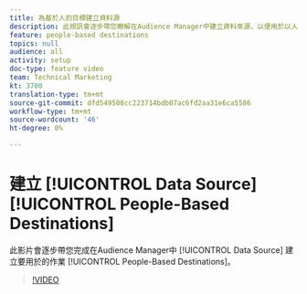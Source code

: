 ```yaml
---
title: 為基於人的目標建立資料源
description: 此視訊會逐步帶您瞭解在Audience Manager中建立資料來源，以便用於以人為本的目的地。
feature: people-based destinations
topics: null
audience: all
activity: setup
doc-type: feature video
team: Technical Marketing
kt: 3700
translation-type: tm+mt
source-git-commit: dfd549508cc223714bdb07ac6fd2aa31e6ca5586
workflow-type: tm+mt
source-wordcount: '46'
ht-degree: 0%

---
```



# 建立 [!UICONTROL Data Source] [!UICONTROL People-Based Destinations]

此影片會逐步帶您完成在Audience Manager中 [!UICONTROL Data Source] 建立要用於的作業 [!UICONTROL People-Based Destinations]。

>[!VIDEO](https://video.tv.adobe.com/v/29006/?quality=12)
